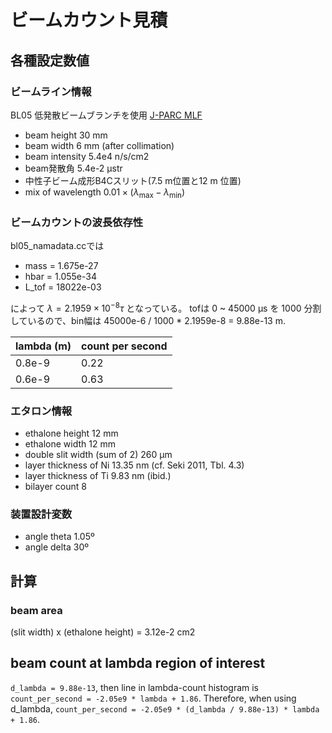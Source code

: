 # ビームカウント見積

## 各種設定数値

### ビームライン情報

BL05 低発散ビームブランチを使用
[J-PARC MLF](https://mlfinfo.jp/ja/bl05/)

- beam height 30 mm
- beam width 6 mm (after collimation)
- beam intensity 5.4e4 n/s/cm2
- beam発散角 5.4e-2 µstr
- 中性子ビーム成形B4Cスリット(7.5 m位置と12 m 位置)
- mix of wavelength $0.01\times(\lambda_\mathrm{max}-\lambda_\mathrm{min})$

### ビームカウントの波長依存性

bl05_namadata.ccでは

- mass = 1.675e-27
- hbar = 1.055e-34
- L_tof = 18022e-03

によって $\lambda=2.1959\times10^{-8}\tau$ となっている。
tofは 0 ~ 45000 µs を 1000 分割しているので、bin幅は
45000e-6 / 1000 * 2.1959e-8 = 9.88e-13 m.

| lambda (m) | count per second |
|-|-|
| 0.8e-9 | 0.22 |
| 0.6e-9 | 0.63 |

### エタロン情報

- ethalone height 12 mm
- ethalone width 12 mm
- double slit width (sum of 2) 260 µm
- layer thickness of Ni 13.35 nm (cf. Seki 2011, Tbl. 4.3)
- layer thickness of Ti 9.83 nm (ibid.)
- bilayer count 8

### 装置設計変数

- angle theta 1.05º
- angle delta 30º

## 計算

### beam area

(slit width) x (ethalone height) = 3.12e-2 cm2

## beam count at lambda region of interest

`d_lambda = 9.88e-13`,
then line in lambda-count histogram is `count_per_second = -2.05e9 * lambda + 1.86`.
Therefore, when using d_lambda,
`count_per_second = -2.05e9 * (d_lambda / 9.88e-13) * lambda + 1.86`.
